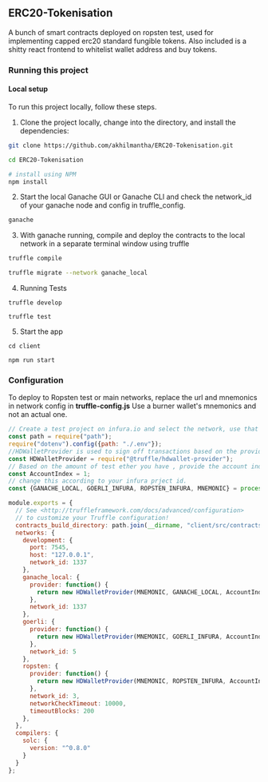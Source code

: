 ## ERC20-Tokenisation
A bunch of smart contracts deployed on ropsten test, used for implementing capped erc20 standard fungible tokens. Also included is a shitty react frontend to whitelist wallet address and buy tokens.

### Running this project

#### Local setup

To run this project locally, follow these steps.

1. Clone the project locally, change into the directory, and install the dependencies:

```sh
git clone https://github.com/akhilmantha/ERC20-Tokenisation.git

cd ERC20-Tokenisation 

# install using NPM 
npm install
```

2. Start the local Ganache GUI or Ganache CLI and check the network_id of your ganache node and config in truffle_config. 

```sh
ganache
```

3. With ganache running, compile and deploy the contracts to the local network in a separate terminal window using truffle 

```sh
truffle compile

truffle migrate --network ganache_local
```

4. Running Tests

```
truffle develop

truffle test
```

5. Start the app 
```
cd client

npm run start 
```

### Configuration

To deploy to Ropsten test or main networks, replace the url and mnemonics in network config in __truffle-config.js__
Use a burner wallet's mnemonics and not an actual one. 

```javascript
// Create a test project on infura.io and select the network, use that url in the network config. 
const path = require("path");
require("dotenv").config({path: "./.env"});
//HDWalletProvider is used to sign off transactions based on the provided mnemonic
const HDWalletProvider = require("@truffle/hdwallet-provider");
// Based on the amount of test ether you have , provide the account index accordingly. 
const AccountIndex = 1;
// change this according to your infura prject id. 
const {GANACHE_LOCAL, GOERLI_INFURA, ROPSTEN_INFURA, MNEMONIC} = process.env;

module.exports = {
  // See <http://truffleframework.com/docs/advanced/configuration>
  // to customize your Truffle configuration!
  contracts_build_directory: path.join(__dirname, "client/src/contracts"),
  networks: {
    development: {
      port: 7545,
      host: "127.0.0.1",
      network_id: 1337
    },
    ganache_local: {
      provider: function() {
        return new HDWalletProvider(MNEMONIC, GANACHE_LOCAL, AccountIndex)
      },
      network_id: 1337
    },
    goerli: {
      provider: function() {
        return new HDWalletProvider(MNEMONIC, GOERLI_INFURA, AccountIndex)
      },
      network_id: 5
    },
    ropsten: {
      provider: function() {
        return new HDWalletProvider(MNEMONIC, ROPSTEN_INFURA, AccountIndex)
      },
      network_id: 3,
      networkCheckTimeout: 10000,
      timeoutBlocks: 200
    },
  },
  compilers: {
    solc: {
      version: "^0.8.0"
    }
  }
};
```
